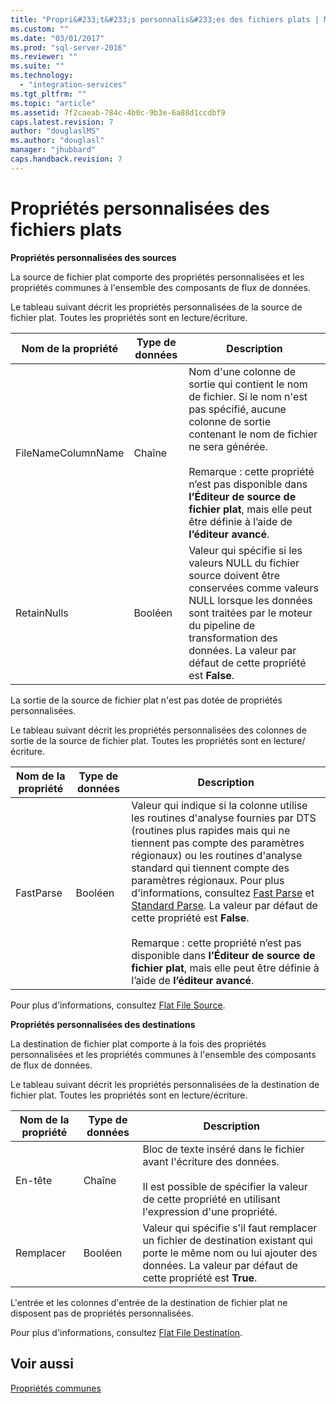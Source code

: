 ```yaml
---
title: "Propri&#233;t&#233;s personnalis&#233;es des fichiers plats | Microsoft Docs"
ms.custom: ""
ms.date: "03/01/2017"
ms.prod: "sql-server-2016"
ms.reviewer: ""
ms.suite: ""
ms.technology: 
  - "integration-services"
ms.tgt_pltfrm: ""
ms.topic: "article"
ms.assetid: 7f2caeab-784c-4b0c-9b3e-6a88d1ccdbf9
caps.latest.revision: 7
author: "douglaslMS"
ms.author: "douglasl"
manager: "jhubbard"
caps.handback.revision: 7
---
```

# Propri&#233;t&#233;s personnalis&#233;es des fichiers plats
  **Propriétés personnalisées des sources**  
  
 La source de fichier plat comporte des propriétés personnalisées et les propriétés communes à l'ensemble des composants de flux de données.  
  
 Le tableau suivant décrit les propriétés personnalisées de la source de fichier plat. Toutes les propriétés sont en lecture/écriture.  
  
|Nom de la propriété|Type de données|Description|  
|-------------------|---------------|-----------------|  
|FileNameColumnName|Chaîne|Nom d'une colonne de sortie qui contient le nom de fichier. Si le nom n'est pas spécifié, aucune colonne de sortie contenant le nom de fichier ne sera générée.<br /><br /> Remarque : cette propriété n’est pas disponible dans **l’Éditeur de source de fichier plat**, mais elle peut être définie à l’aide de **l’éditeur avancé**.|  
|RetainNulls|Booléen|Valeur qui spécifie si les valeurs NULL du fichier source doivent être conservées comme valeurs NULL lorsque les données sont traitées par le moteur du pipeline de transformation des données. La valeur par défaut de cette propriété est **False**.|  
  
 La sortie de la source de fichier plat n'est pas dotée de propriétés personnalisées.  
  
 Le tableau suivant décrit les propriétés personnalisées des colonnes de sortie de la source de fichier plat. Toutes les propriétés sont en lecture/écriture.  
  
|Nom de la propriété|Type de données|Description|  
|-------------------|---------------|-----------------|  
|FastParse|Booléen|Valeur qui indique si la colonne utilise les routines d'analyse fournies par DTS (routines plus rapides mais qui ne tiennent pas compte des paramètres régionaux) ou les routines d'analyse standard qui tiennent compte des paramètres régionaux. Pour plus d'informations, consultez [Fast Parse](../Topic/Fast%20Parse.md) et [Standard Parse](../Topic/Standard%20Parse.md). La valeur par défaut de cette propriété est **False**.<br /><br /> Remarque : cette propriété n’est pas disponible dans **l’Éditeur de source de fichier plat**, mais elle peut être définie à l’aide de **l’éditeur avancé**.|  
  
 Pour plus d'informations, consultez [Flat File Source](../../integration-services/data-flow/flat-file-source.md).  
  
 **Propriétés personnalisées des destinations**  
  
 La destination de fichier plat comporte à la fois des propriétés personnalisées et les propriétés communes à l'ensemble des composants de flux de données.  
  
 Le tableau suivant décrit les propriétés personnalisées de la destination de fichier plat. Toutes les propriétés sont en lecture/écriture.  
  
|Nom de la propriété|Type de données|Description|  
|-------------------|---------------|-----------------|  
|En-tête|Chaîne|Bloc de texte inséré dans le fichier avant l'écriture des données.<br /><br /> Il est possible de spécifier la valeur de cette propriété en utilisant l'expression d'une propriété.|  
|Remplacer|Booléen|Valeur qui spécifie s'il faut remplacer un fichier de destination existant qui porte le même nom ou lui ajouter des données. La valeur par défaut de cette propriété est **True**.|  
  
 L'entrée et les colonnes d'entrée de la destination de fichier plat ne disposent pas de propriétés personnalisées.  
  
 Pour plus d'informations, consultez [Flat File Destination](../../integration-services/data-flow/flat-file-destination.md).  
  
## Voir aussi  
 [Propriétés communes](../Topic/Common%20Properties.md)  
  
  